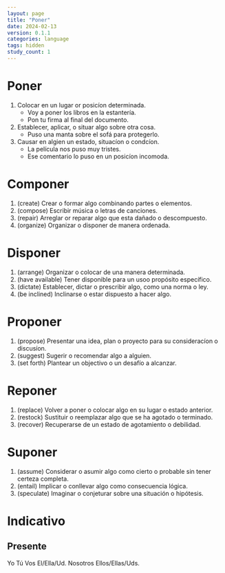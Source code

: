```yaml
---
layout: page
title: "Poner"
date: 2024-02-13
version: 0.1.1
categories: language
tags: hidden
study_count: 1
---
```


# Poner

1. Colocar en un lugar or posicíon determinada.
   - Voy a poner los libros en la estantería.
   - Pon tu firma al final del documento.
2. Establecer, aplicar, o situar algo sobre otra cosa.
   - Puso una manta sobre el sofá para protegerlo.
3. Causar en algien un estado, situacíon o condcíon.
   - La película nos puso muy tristes.
   - Ese comentario lo puso en un posicíon incomoda.

# Componer

1. (create) Crear o formar algo combinando partes o elementos.
2. (compose) Escribir música o letras de canciones.
3. (repair) Arreglar or reparar algo que esta dañado o descompuesto.
4. (organize) Organizar o disponer de manera ordenada.

# Disponer

1. (arrange) Organizar o colocar de una manera determinada.
2. (have available) Tener disponible para un usoo propósito específico.
3. (dictate) Establecer, dictar o prescribir algo, como una norma o ley.
4. (be inclined) Inclinarse o estar dispuesto a hacer algo.

# Proponer

1. (propose) Presentar una idea, plan o proyecto para su consideracíon o discusíon.
2. (suggest) Sugerir o recomendar algo a alguien.
3. (set forth) Plantear un objectivo o un desafío a alcanzar.

# Reponer

1. (replace) Volver a poner o colocar algo en su lugar o estado anterior.
2. (restock) Sustituir o reemplazar algo que se ha agotado o terminado.
3. (recover) Recuperarse de un estado de agotamiento o debilidad.

# Suponer

1. (assume) Considerar o asumir algo como cierto o probable sin tener certeza completa.
2. (entail) Implicar o conllevar algo como consecuencia lógica.
3. (speculate) Imaginar o conjeturar sobre una situación o hipótesis.

# Indicativo

## Presente

Yo
Tú
Vos
El/Ella/Ud.
Nosotros
Ellos/Ellas/Uds.
